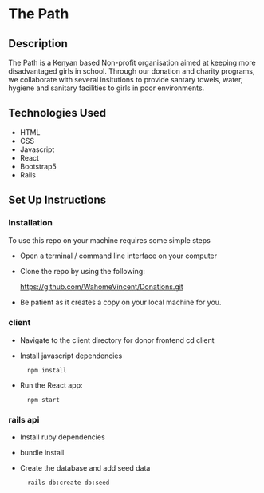 # The Path

## Description
The Path is a Kenyan based Non-profit organisation aimed at keeping more disadvantaged girls in school. Through our donation and charity programs, we collaborate with several insitutions to provide santary towels, water, hygiene and sanitary facilities to girls in poor environments.



## Technologies Used
- HTML
- CSS
- Javascript
- React
- Bootstrap5
- Rails



## Set Up Instructions

### Installation
To use this repo on your machine requires some simple steps

- Open a terminal / command line interface on your computer
- Clone the repo by using the following:

   https://github.com/WahomeVincent/Donations.git

- Be patient as it creates a copy on your local machine for you.


### client 
- Navigate to the client directory for donor frontend
        cd client 

- Install javascript dependencies

        npm install

- Run the React app:
        
        npm start


### rails api

- Install ruby dependencies
-   bundle install

- Create the database and add seed data

        rails db:create db:seed
